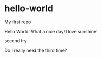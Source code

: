 # hello-world
My first repo

Hello World! 
What a nice day!
I love sunshine!

second try

Do I really need the third time?
